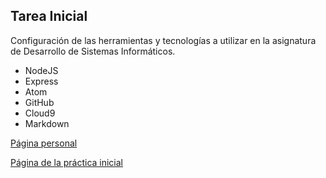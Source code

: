 ## Tarea Inicial

Configuración de las herramientas y tecnologías a utilizar en la asignatura de Desarrollo de Sistemas Informáticos.

* NodeJS
* Express
* Atom
* GitHub
* Cloud9
* Markdown

[Página personal](http://alu0100505009.github.io/)

[Página de la práctica inicial](http://alu0100505009.github.io/Tutorial-STW/)
